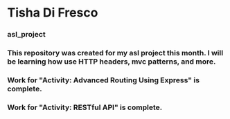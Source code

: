 # Tisha Di Fresco

### asl_project

### This repository was created for my asl project this month. I will be learning how use HTTP headers, mvc patterns, and more.

### Work for "Activity: Advanced Routing Using Express" is complete.

### Work for "Activity: RESTful API" is complete.
